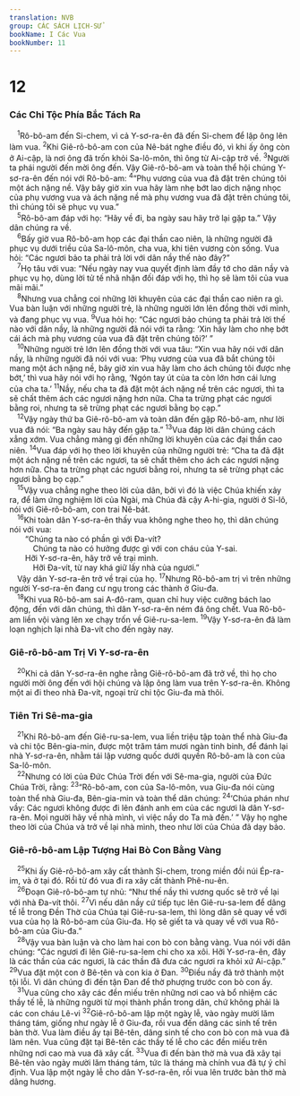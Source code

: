 ```yaml
---
translation: NVB
group: CÁC SÁCH LỊCH-SỬ
bookName: I Các Vua 
bookNumber: 11
---
```


<div class="title"><h1>12</h1><h3>Các Chi Tộc Phía Bắc Tách Ra </h3></div>
<span class="verse 1vua_12_1"> <sup>1</sup>Rô-bô-am đến Si-chem, vì cả Y-sơ-ra-ên đã đến Si-chem để lập ông lên làm vua. </span>
<span class="verse 1vua_12_2"><sup>2</sup>Khi Giê-rô-bô-am con của Nê-bát nghe điều đó, vì khi ấy ông còn ở Ai-cập, là nơi ông đã trốn khỏi Sa-lô-môn, thì ông từ Ai-cập trở về. </span>
<span class="verse 1vua_12_3"><sup>3</sup>Người ta phái người đến mời ông đến. Vậy Giê-rô-bô-am và toàn thể hội chúng Y-sơ-ra-ên đến nói với Rô-bô-am: </span>
<span class="verse 1vua_12_4"><sup>4</sup>“Phụ vương của vua đã đặt trên chúng tôi một ách nặng nề. Vậy bây giờ xin vua hãy làm nhẹ bớt lao dịch nặng nhọc của phụ vương vua và ách nặng nề mà phụ vương vua đã đặt trên chúng tôi, thì chúng tôi sẽ phục vụ vua.” <br/></span>
<span class="verse 1vua_12_5"> <sup>5</sup>Rô-bô-am đáp với họ: “Hãy về đi, ba ngày sau hãy trở lại gặp ta.” Vậy dân chúng ra về. <br/></span>
<span class="verse 1vua_12_6"> <sup>6</sup>Bấy giờ vua Rô-bô-am họp các đại thần cao niên, là những người đã phục vụ dưới triều của Sa-lô-môn, cha vua, khi tiên vương còn sống. Vua hỏi: “Các ngươi bảo ta phải trả lời với dân nầy thế nào đây?” <br/></span>
<span class="verse 1vua_12_7"> <sup>7</sup>Họ tâu với vua: “Nếu ngày nay vua quyết định làm đầy tớ cho dân nầy và phục vụ họ, dùng lời tử tế nhã nhặn đối đáp với họ, thì họ sẽ làm tôi của vua mãi mãi.” <br/></span>
<span class="verse 1vua_12_8"> <sup>8</sup>Nhưng vua chẳng coi những lời khuyên của các đại thần cao niên ra gì. Vua bàn luận với những người trẻ, là những người lớn lên đồng thời với mình, và đang phục vụ vua. </span>
<span class="verse 1vua_12_9"><sup>9</sup>Vua hỏi họ: “Các ngươi bảo chúng ta phải trả lời thế nào với dân nầy, là những người đã nói với ta rằng: ‘Xin hãy làm cho nhẹ bớt cái ách mà phụ vương của vua đã đặt trên chúng tôi?’ ” <br/></span>
<span class="verse 1vua_12_10"> <sup>10</sup>Những người trẻ lớn lên đồng thời với vua tâu: “Xin vua hãy nói với dân nầy, là những người đã nói với vua: ‘Phụ vương của vua đã bắt chúng tôi mang một ách nặng nề, bây giờ xin vua hãy làm cho ách chúng tôi được nhẹ bớt,’ thì vua hãy nói với họ rằng, ‘Ngón tay út của ta còn lớn hơn cái lưng của cha ta.’ </span>
<span class="verse 1vua_12_11"><sup>11</sup>Nầy, nếu cha ta đã đặt một ách nặng nề trên các ngươi, thì ta sẽ chất thêm ách các ngươi nặng hơn nữa. Cha ta trừng phạt các ngươi bằng roi, nhưng ta sẽ trừng phạt các ngươi bằng bọ cạp.” <br/></span>
<span class="verse 1vua_12_12"> <sup>12</sup>Vậy ngày thứ ba Giê-rô-bô-am và toàn dân đến gặp Rô-bô-am, như lời vua đã nói: “Ba ngày sau hãy đến gặp ta.” </span>
<span class="verse 1vua_12_13"><sup>13</sup>Vua đáp lời dân chúng cách xẳng xớm. Vua chẳng màng gì đến những lời khuyên của các đại thần cao niên. </span>
<span class="verse 1vua_12_14"><sup>14</sup>Vua đáp với họ theo lời khuyên của những người trẻ: “Cha ta đã đặt một ách nặng nề trên các ngươi, ta sẽ chất thêm cho ách các ngươi nặng hơn nữa. Cha ta trừng phạt các ngươi bằng roi, nhưng ta sẽ trừng phạt các ngươi bằng bọ cạp.” <br/></span>
<span class="verse 1vua_12_15"> <sup>15</sup>Vậy vua chẳng nghe theo lời của dân, bởi vì đó là việc Chúa khiến xảy ra, để làm ứng nghiệm lời của Ngài, mà Chúa đã cậy A-hi-gia, người ở Si-lô, nói với Giê-rô-bô-am, con trai Nê-bát. <br/></span>
<span class="verse 1vua_12_16"> <sup>16</sup>Khi toàn dân Y-sơ-ra-ên thấy vua không nghe theo họ, thì dân chúng nói với vua: <br/>  “Chúng ta nào có phần gì với Đa-vít? <br/>   Chúng ta nào có hưởng được gì với con cháu của Y-sai. <br/>  Hỡi Y-sơ-ra-ên, hãy trở về trại mình. <br/>   Hỡi Đa-vít, từ nay khá giữ lấy nhà của ngươi.” <br/> Vậy dân Y-sơ-ra-ên trở về trại của họ. </span>
<span class="verse 1vua_12_17"><sup>17</sup>Nhưng Rô-bô-am trị vì trên những người Y-sơ-ra-ên đang cư ngụ trong các thành ở Giu-đa. <br/></span>
<span class="verse 1vua_12_18"> <sup>18</sup>Khi vua Rô-bô-am sai A-đô-ram, quan chỉ huy việc cưỡng bách lao động, đến với dân chúng, thì dân Y-sơ-ra-ên ném đá ông chết. Vua Rô-bô-am liền vội vàng lên xe chạy trốn về Giê-ru-sa-lem. </span>
<span class="verse 1vua_12_19"><sup>19</sup>Vậy Y-sơ-ra-ên đã làm loạn nghịch lại nhà Đa-vít cho đến ngày nay. <br/></span>
<div class="title"><h3>Giê-rô-bô-am Trị Vì Y-sơ-ra-ên </h3></div>
<span class="verse 1vua_12_20"> <sup>20</sup>Khi cả dân Y-sơ-ra-ên nghe rằng Giê-rô-bô-am đã trở về, thì họ cho người mời ông đến với hội chúng và lập ông làm vua trên Y-sơ-ra-ên. Không một ai đi theo nhà Đa-vít, ngoại trừ chi tộc Giu-đa mà thôi. <br/></span>
<div class="title"><h3>Tiên Tri Sê-ma-gia </h3></div>
<span class="verse 1vua_12_21"> <sup>21</sup>Khi Rô-bô-am đến Giê-ru-sa-lem, vua liền triệu tập toàn thể nhà Giu-đa và chi tộc Bên-gia-min, được một trăm tám mươi ngàn tinh binh, để đánh lại nhà Y-sơ-ra-ên, nhằm tái lập vương quốc dưới quyền Rô-bô-am là con của Sa-lô-môn. <br/></span>
<span class="verse 1vua_12_22"> <sup>22</sup>Nhưng có lời của Đức Chúa Trời đến với Sê-ma-gia, người của Đức Chúa Trời, rằng: </span>
<span class="verse 1vua_12_23"><sup>23</sup>“Rô-bô-am, con của Sa-lô-môn, vua Giu-đa nói cùng toàn thể nhà Giu-đa, Bên-gia-min và toàn thể dân chúng: </span>
<span class="verse 1vua_12_24"><sup>24</sup>‘Chúa phán như vầy: Các ngươi không được đi lên đánh anh em của các ngươi là dân Y-sơ-ra-ên. Mọi người hãy về nhà mình, vì việc nầy do Ta mà đến.’ ” Vậy họ nghe theo lời của Chúa và trở về lại nhà mình, theo như lời của Chúa đã dạy bảo. <br/></span>
<div class="title"><h3>Giê-rô-bô-am Lập Tượng Hai Bò Con Bằng Vàng </h3></div>
<span class="verse 1vua_12_25"> <sup>25</sup>Khi ấy Giê-rô-bô-am xây cất thành Si-chem, trong miền đồi núi Ép-ra-im, và ở tại đó. Rồi từ đó vua đi ra xây cất thành Phê-nu-ên. <br/></span>
<span class="verse 1vua_12_26"> <sup>26</sup>Đoạn Giê-rô-bô-am tự nhủ: “Như thế nầy thì vương quốc sẽ trở về lại với nhà Đa-vít thôi. </span>
<span class="verse 1vua_12_27"><sup>27</sup>Vì nếu dân nầy cứ tiếp tục lên Giê-ru-sa-lem để dâng tế lễ trong Đền Thờ của Chúa tại Giê-ru-sa-lem, thì lòng dân sẽ quay về với vua của họ là Rô-bô-am của Giu-đa. Họ sẽ giết ta và quay về với vua Rô-bô-am của Giu-đa.” <br/></span>
<span class="verse 1vua_12_28"> <sup>28</sup>Vậy vua bàn luận và cho làm hai con bò con bằng vàng. Vua nói với dân chúng: “Các ngươi đi lên Giê-ru-sa-lem chi cho xa xôi. Hỡi Y-sơ-ra-ên, đây là các thần của các ngươi, là các thần đã đưa các ngươi ra khỏi xứ Ai-cập.” </span>
<span class="verse 1vua_12_29"><sup>29</sup>Vua đặt một con ở Bê-tên và con kia ở Đan. </span>
<span class="verse 1vua_12_30"><sup>30</sup>Điều nầy đã trở thành một tội lỗi. Vì dân chúng đi đến tận Đan để thờ phượng trước con bò con ấy. <br/></span>
<span class="verse 1vua_12_31"> <sup>31</sup>Vua cũng cho xây các đền miếu trên những nơi cao và bổ nhiệm các thầy tế lễ, là những người từ mọi thành phần trong dân, chứ không phải là các con cháu Lê-vi </span>
<span class="verse 1vua_12_32"><sup>32</sup>Giê-rô-bô-am lập một ngày lễ, vào ngày mười lăm tháng tám, giống như ngày lễ ở Giu-đa, rồi vua đến dâng các sinh tế trên bàn thờ. Vua làm điều ấy tại Bê-tên, dâng sinh tế cho con bò con mà vua đã làm nên. Vua cũng đặt tại Bê-tên các thầy tế lễ cho các đền miếu trên những nơi cao mà vua đã xây cất. </span>
<span class="verse 1vua_12_33"><sup>33</sup>Vua đi đến bàn thờ mà vua đã xây tại Bê-tên vào ngày mười lăm tháng tám, tức là tháng mà chính vua đã tự ý chỉ định. Vua lập một ngày lễ cho dân Y-sơ-ra-ên, rồi vua lên trước bàn thờ mà dâng hương. <br/></span>
